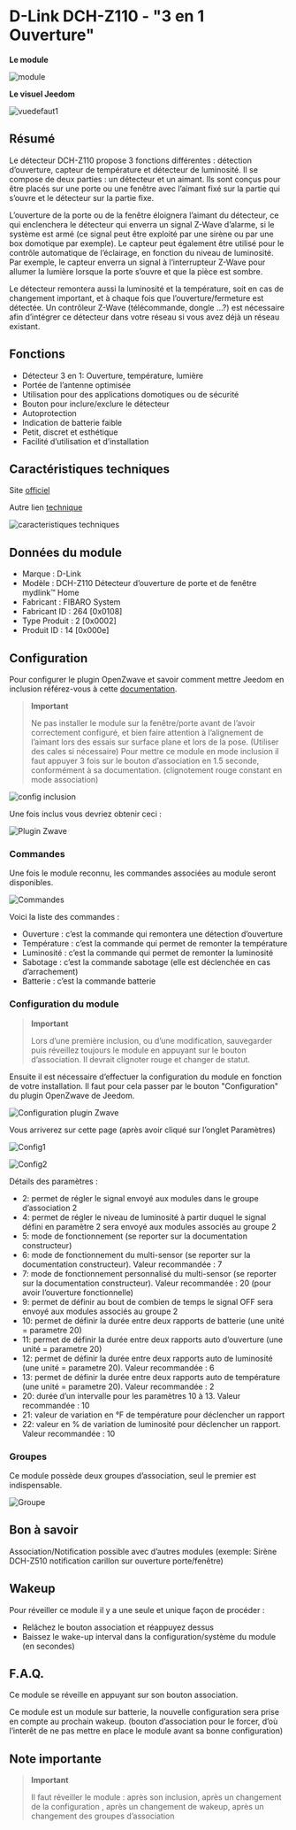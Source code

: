 # D-Link DCH-Z110 - "3 en 1 Ouverture"

**Le module**

![module](images/dlink.dchz110/module.jpg)

**Le visuel Jeedom**

![vuedefaut1](images/dlink.dchz110/vuedefaut1.jpg)

## Résumé

Le détecteur DCH-Z110 propose 3 fonctions différentes : détection d’ouverture, capteur de température et détecteur de luminosité. Il se compose de deux parties : un détecteur et un aimant. Ils sont conçus pour être placés sur une porte ou une fenêtre avec l’aimant fixé sur la partie qui s’ouvre et le détecteur sur la partie fixe.

L’ouverture de la porte ou de la fenêtre éloignera l’aimant du détecteur, ce qui enclenchera le détecteur qui enverra un signal Z-Wave d’alarme, si le système est armé (ce signal peut être exploité par une sirène ou par une box domotique par exemple). Le capteur peut également être utilisé pour le contrôle automatique de l’éclairage, en fonction du niveau de luminosité. Par exemple, le capteur enverra un signal à l’interrupteur Z-Wave pour allumer la lumière lorsque la porte s’ouvre et que la pièce est sombre.

Le détecteur remontera aussi la luminosité et la température, soit en cas de changement important, et à chaque fois que l’ouverture/fermeture est détectée. Un contrôleur Z-Wave (télécommande, dongle …?) est nécessaire afin d’intégrer ce détecteur dans votre réseau si vous avez déjà un réseau existant.

## Fonctions

-   Détecteur 3 en 1: Ouverture, température, lumière
-   Portée de l’antenne optimisée
-   Utilisation pour des applications domotiques ou de sécurité
-   Bouton pour inclure/exclure le détecteur
-   Autoprotection
-   Indication de batterie faible
-   Petit, discret et esthétique
-   Facilité d’utilisation et d’installation

## Caractéristiques techniques

Site [officiel](http://www.dlink.com/-/media/Consumer_Products/DCH/DCH%20Z110/Datasheet/DCH_Z110_Datasheet_FR.pdf)

Autre lien [technique](http://www.kafkas.gr/uploads/Pdf/182732/DCH-Z120_183010381_01_Z02.PDF)

![caracteristiques techniques](images/dlink.dchz110/caracteristiques_techniques.jpg)

## Données du module

-   Marque : D-Link
-   Modèle : DCH-Z110 Détecteur d’ouverture de porte et de fenêtre mydlink™ Home
-   Fabricant : FIBARO System
-   Fabricant ID : 264 \[0x0108\]
-   Type Produit : 2 \[0x0002\]
-   Produit ID : 14 \[0x000e\]

## Configuration

Pour configurer le plugin OpenZwave et savoir comment mettre Jeedom en inclusion référez-vous à cette [documentation](https://doc.jeedom.com/fr_FR/plugins/automation%20protocol/openzwave/).

> **Important**
>
> Ne pas installer le module sur la fenêtre/porte avant de l’avoir correctement configuré, et bien faire attention à l’alignement de l’aimant lors des essais sur surface plane et lors de la pose. (Utiliser des cales si nécessaire) Pour mettre ce module en mode inclusion il faut appuyer 3 fois sur le bouton d’association en 1.5 seconde, conformément à sa documentation. (clignotement rouge constant en mode association)

![config inclusion](images/dlink.dchz110/config-inclusion.jpg)

Une fois inclus vous devriez obtenir ceci :

![Plugin Zwave](images/dlink.dchz110/apres_inclusion.jpg)

### Commandes

Une fois le module reconnu, les commandes associées au module seront disponibles.

![Commandes](images/dlink.dchz110/commandes.jpg)

Voici la liste des commandes :

-   Ouverture : c’est la commande qui remontera une détection d’ouverture
-   Température : c’est la commande qui permet de remonter la température
-   Luminosité : c’est la commande qui permet de remonter la luminosité
-   Sabotage : c’est la commande sabotage (elle est déclenchée en cas d’arrachement)
-   Batterie : c’est la commande batterie

### Configuration du module

> **Important**
>
> Lors d’une première inclusion, ou d’une modification, sauvegarder puis réveillez toujours le module en appuyant sur le bouton d’association. Il devrait clignoter rouge et changer de statut.

Ensuite il est nécessaire d’effectuer la configuration du module en fonction de votre installation. Il faut pour cela passer par le bouton "Configuration" du plugin OpenZwave de Jeedom.

![Configuration plugin Zwave](images/plugin/bouton_configuration.jpg)

Vous arriverez sur cette page (après avoir cliqué sur l’onglet Paramètres)

![Config1](images/dlink.dchz110/config1.jpg)

![Config2](images/dlink.dchz110/config2.jpg)

Détails des paramètres :

-   2: permet de régler le signal envoyé aux modules dans le groupe d’association 2
-   4: permet de régler le niveau de luminosité à partir duquel le signal défini en paramètre 2 sera envoyé aux modules associés au groupe 2
-   5: mode de fonctionnement (se reporter sur la documentation constructeur)
-   6: mode de fonctionnement du multi-sensor (se reporter sur la documentation constructeur). Valeur recommandée : 7
-   7: mode de fonctionnement personnalisé du multi-sensor (se reporter sur la documentation constructeur). Valeur recommandée : 20 (pour avoir l’ouverture fonctionnelle)
-   9: permet de définir au bout de combien de temps le signal OFF sera envoyé aux modules associés au groupe 2
-   10: permet de définir la durée entre deux rapports de batterie (une unité = parametre 20)
-   11: permet de définir la durée entre deux rapports auto d’ouverture (une unité = parametre 20)
-   12: permet de définir la durée entre deux rapports auto de luminosité (une unité = parametre 20). Valeur recommandée : 6
-   13: permet de définir la durée entre deux rapports auto de température (une unité = parametre 20). Valeur recommandée : 2
-   20: durée d’un intervalle pour les paramètres 10 à 13. Valeur recommandée : 10
-   21: valeur de variation en °F de température pour déclencher un rapport
-   22: valeur en % de variation de luminosité pour déclencher un rapport. Valeur recommandée : 10

### Groupes

Ce module possède deux groupes d’association, seul le premier est indispensable.

![Groupe](images/dlink.dchz110/groupe.jpg)

## Bon à savoir

Association/Notification possible avec d’autres modules (exemple: Sirène DCH-Z510 notification carillon sur ouverture porte/fenêtre)

## Wakeup

Pour réveiller ce module il y a une seule et unique façon de procéder :

-   Relâchez le bouton association et réappuyez dessus
-   Baissez le wake-up interval dans la configuration/système du module (en secondes)

## F.A.Q.

Ce module se réveille en appuyant sur son bouton association.

Ce module est un module sur batterie, la nouvelle configuration sera prise en compte au prochain wakeup. (bouton d’association pour le forcer, d’où l’interêt de ne pas mettre en place le module avant sa bonne configuration)

## Note importante

> **Important**
>
> Il faut réveiller le module : après son inclusion, après un changement de la configuration , après un changement de wakeup, après un changement des groupes d’association
